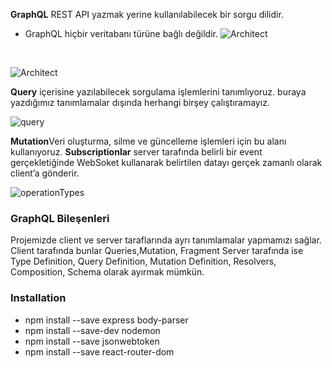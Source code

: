 <b>GraphQL</b> REST API yazmak yerine kullanılabilecek bir sorgu dilidir.

- GraphQL hiçbir veritabanı türüne bağlı değildir.
![Architect](https://github.com/NisanurBulut/SayHiCode/blob/master/Trailers/sayHiMern/images/architect.png)
<br>

![Architect](https://github.com/NisanurBulut/SayHiCode/blob/master/Trailers/sayHiMern/images/restApiLimits.png)
<br>

<b>Query</b> içerisine yazılabilecek sorgulama işlemlerini tanımlıyoruz. buraya yazdığımız tanımlamalar dışında herhangi birşey çalıştıramayız.

![query](https://github.com/NisanurBulut/SayHiCode/blob/master/Trailers/sayHiMern/images/query.png)
<br>

<b>Mutation</b>Veri oluşturma, silme ve güncelleme işlemleri için bu alanı kullanıyoruz.
<b>Subscriptionlar</b> server tarafında belirli bir event gerçekletiğinde WebSoket kullanarak belirtilen datayı gerçek zamanlı olarak client’a gönderir.

![operationTypes](https://github.com/NisanurBulut/SayHiCode/blob/master/Trailers/sayHiMern/images/operationTypes.png)

### GraphQL Bileşenleri
Projemizde client ve server taraflarında ayrı tanımlamalar yapmamızı sağlar. Client tarafında bunlar Queries,Mutation, Fragment
Server tarafında ise Type Definition, Query Definition, Mutation Definition, Resolvers, Composition, Schema olarak ayırmak mümkün.

### Installation
- npm install --save express body-parser
- npm install --save-dev nodemon
- npm install --save jsonwebtoken
- npm install --save react-router-dom
